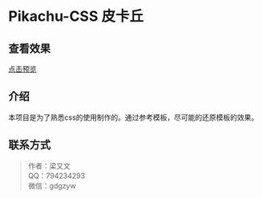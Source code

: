 # Pikachu-CSS 皮卡丘

## 查看效果

[点击预览](https://layouwen.github.io/pikachu/src/index.html)

## 介绍

本项目是为了熟悉css的使用制作的。通过参考模板，尽可能的还原模板的效果。

## 联系方式

> 作者：梁又文  
> QQ：794234293  
> 微信：gdgzyw
